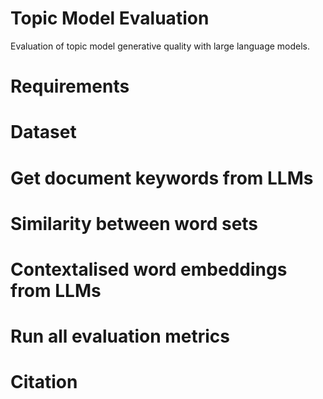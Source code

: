 # Topic Model Evaluation
Evaluation of topic model generative quality with large language models.

# Requirements

# Dataset

# Get document keywords from LLMs

# Similarity between word sets

# Contextalised word embeddings from LLMs

# Run all evaluation metrics

# Citation
